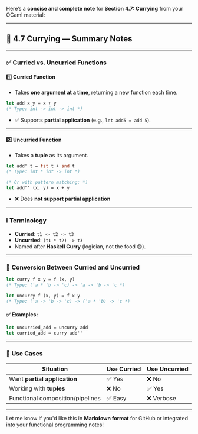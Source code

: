 Here’s a **concise and complete note** for **Section 4.7: Currying** from your OCaml material:

---

## 📘 4.7 Currying — Summary Notes

---

### ✅ **Curried vs. Uncurried Functions**

#### 1️⃣ **Curried Function**

* Takes **one argument at a time**, returning a new function each time.

```ocaml
let add x y = x + y
(* Type: int -> int -> int *)
```

* ✅ Supports **partial application** (e.g., `let add5 = add 5`).

---

#### 2️⃣ **Uncurried Function**

* Takes a **tuple** as its argument.

```ocaml
let add' t = fst t + snd t
(* Type: int * int -> int *)

(* Or with pattern matching: *)
let add'' (x, y) = x + y
```

* ❌ Does **not support partial application**

---

### ℹ️ **Terminology**

* **Curried**: `t1 -> t2 -> t3`
* **Uncurried**: `(t1 * t2) -> t3`
* Named after **Haskell Curry** (logician, not the food 😄).

---

### 🔁 **Conversion Between Curried and Uncurried**

```ocaml
let curry f x y = f (x, y)
(* Type: ('a * 'b -> 'c) -> 'a -> 'b -> 'c *)

let uncurry f (x, y) = f x y
(* Type: ('a -> 'b -> 'c) -> ('a * 'b) -> 'c *)
```

#### ✅ Examples:

```ocaml
let uncurried_add = uncurry add
let curried_add = curry add''
```

---

### 📌 **Use Cases**

| Situation                        | Use Curried | Use Uncurried |
| -------------------------------- | ----------- | ------------- |
| Want **partial application**     | ✅ Yes       | ❌ No          |
| Working with **tuples**          | ❌ No        | ✅ Yes         |
| Functional composition/pipelines | ✅ Easy      | ❌ Verbose     |

---

Let me know if you'd like this in **Markdown format** for GitHub or integrated into your functional programming notes!
